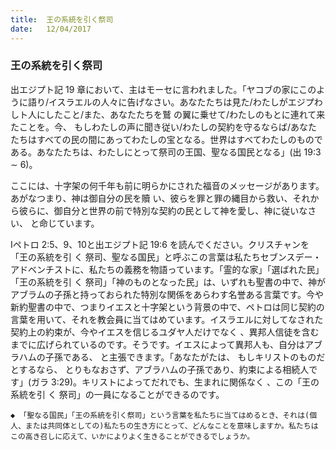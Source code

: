 ```yaml
---
title:  王の系統を引く祭司
date:   12/04/2017
---
```


### 王の系統を引く祭司

 出エジプト記 19 章において、主はモーセに言われました。「ヤコブの家にこのように語り/イスラエルの人々に告げなさい。あなたたちは見た/わたしがエジプわしト人にしたこと/また、あなたたちを鷲 の翼に乗せて/わたしのもとに連れて来たことを。今、 もしわたしの声に聞き従い/わたしの契約を守るならば/あなたたちはすべての民の間にあってわたしの宝となる。世界はすべてわたしのものである。あなたたちは、わたしにとって祭司の王国、聖なる国民となる」(出 19:3 ∼ 6)。

 ここには、十字架の何千年も前に明らかにされた福音のメッセージがあります。あがなつまり、神は御自分の民を贖 い、彼らを罪と罪の縄目から救い、それから彼らに、御自分と世界の前で特別な契約の民として神を愛し、神に従いなさい、 と命じています。

 Iペトロ 2:5、9、10と出エジプト記 19:6 を読んでください。クリスチャンを「王の系統を引 く 祭司、聖なる国民」と呼ぶこの言葉は私たちセブンスデー・アドベンチストに、私たちの義務を物語っています。「霊的な家」「選ばれた民」「王の系統を引 く 祭司」「神のものとなった民」は、いずれも聖書の中で、神がアブラムの子孫と持っておられた特別な関係をあらわす名誉ある言葉です。今や新約聖書の中で、つまりイエスと十字架という背景の中で、ペトロは同じ契約の言葉を用いて、それを教会員に当てはめています。イスラエルに対してなされた契約上の約束が、今やイエスを信じるユダヤ人だけでなく 、異邦人信徒を含むまでに広げられているのです。そうです。イエスによって異邦人も、自分はアブラハムの子孫である、 と主張できます。「あなたがたは、 もしキリストのものだとするなら、 とりもなおさず、アブラハムの子孫であり、約束による相続人です」(ガラ 3:29)。キリストによってだれでも、生まれに関係なく 、この「王の系統を引 く 祭司」の一員になることができるのです。

`◆ 「聖なる国民」「王の系統を引く祭司」という言葉を私たちに当てはめるとき、それは(個人、または共同体としての)私たちの生き方にとって、どんなことを意味しますか。私たちはこの高き召しに応えて、いかによりよく生きることができるでしょうか。`
